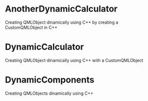 # AnotherDynamicCalculator
Creating QMLObject dinamically using C++ by creating a CustomQMLObject in C++

# DynamicCalculator
Creating QMLObject dinamically using C++ with a CustomQMLObject

# DynamicComponents
Creating QMLObjects dinamically using C++
